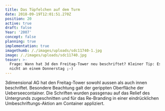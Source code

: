 ```yaml
---
title: Das Tüpfelchen auf dem Turm
date: 2018-09-19T12:01:51.270Z
position: 20
active: true
draft: false
Year: '2007'
concept: false
planning: true
implementation: true
imagethumb: /./images/uploads/sdc11740-1.jpg
image: /./images/uploads/sdc11740.jpg
teaser: >-
  Frage: Wann hat 3d den Freitag-Tower neu beschriftet? Kleiner Tip: Es war
  nicht an einem Donnerstag ;-)
---
```

3dimensional AG hat den Freitag-Tower sowohl aussen als auch innen beschriftet. Besondere Beachtung galt der gerippten Oberfläche der Ueberseecontainer. Die Schriften wurden passgenau auf das Relief des Untergrunds zugeschnitten und für das Re-Branding in einer eindrücklichen Umbeschriftungs-Aktion am Container appliziert.
